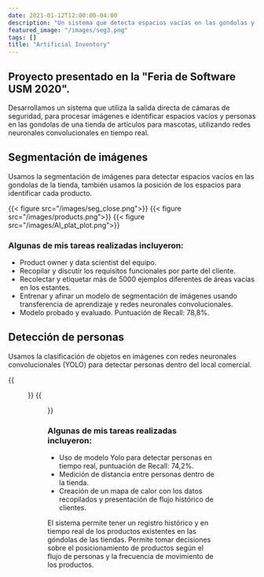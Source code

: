 ```yaml
---
date: 2021-01-12T12:00:00-04:00
description: "Un sistema que detecta espacios vacías en las gondolas y detecta a las personas dentro de las tiendas"
featured_image: "/images/seg3.png"
tags: []
title: "Artificial Inventory"
---
```

## Proyecto presentado en la "Feria de Software USM 2020". 
Desarrollamos un sistema que utiliza la salida directa de cámaras de seguridad, para procesar imágenes e identificar espacios vacíos y personas en las gondolas de una tienda de artículos para mascotas, utilizando redes neuronales convolucionales en tiempo real.

## Segmentación de imágenes

Usamos la segmentación de imágenes para detectar espacios vacíos en las gondolas de la tienda, también usamos la posición de los espacios para identificar cada producto.

{{< figure src="/images/seg_close.png">}}
{{< figure src="/images/products.png">}}
{{< figure src="/images/AI_plat_plot.png">}}

### Algunas de mis tareas realizadas incluyeron:
* Product owner y data scientist del equipo.
* Recopilar y discutir los requisitos funcionales por parte del cliente.
* Recolectar y etiquetar más de 5000 ejemplos diferentes de áreas vacías en los estantes.
* Entrenar y afinar un modelo de segmentación de imágenes usando transferencia de aprendizaje y redes neuronales convolucionales.
* Modelo probado y evaluado. Puntuación de Recall: 78,8%.

## Detección de personas

Usamos la clasificación de objetos en imágenes con redes neuronales convolucionales (YOLO) para detectar personas dentro del local comercial.

{{<figure src = "/images/people_hd.png">}}
{{<figure src = "/images/heatmap_hd.png">}}

### Algunas de mis tareas realizadas incluyeron:
* Uso de modelo Yolo para detectar personas en tiempo real, puntuación de Recall: 74,2%.
* Medición de distancia entre personas dentro de la tienda.
* Creación de un mapa de calor con los datos recopilados y presentación de flujo histórico de clientes.

El sistema permite tener un registro histórico y en tiempo real de los productos existentes en las góndolas de las tiendas.
Permite tomar decisiones sobre el posicionamiento de productos según el flujo de personas y la frecuencia de movimiento de los productos.
